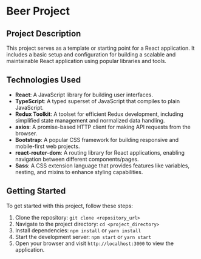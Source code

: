 # Beer Project

## Project Description

This project serves as a template or starting point for a React application. It includes a basic setup and configuration for building a scalable and maintainable React application using popular libraries and tools.

## Technologies Used

- **React**: A JavaScript library for building user interfaces.
- **TypeScript**: A typed superset of JavaScript that compiles to plain JavaScript.
- **Redux Toolkit**: A toolset for efficient Redux development, including simplified state management and normalized data handling.
- **axios**: A promise-based HTTP client for making API requests from the browser.
- **Bootstrap**: A popular CSS framework for building responsive and mobile-first web projects.
- **react-router-dom**: A routing library for React applications, enabling navigation between different components/pages.
- **Sass**: A CSS extension language that provides features like variables, nesting, and mixins to enhance styling capabilities.

## Getting Started

To get started with this project, follow these steps:

1. Clone the repository: `git clone <repository_url>`
2. Navigate to the project directory: `cd <project_directory>`
3. Install dependencies: `npm install` or `yarn install`
4. Start the development server: `npm start` or `yarn start`
5. Open your browser and visit `http://localhost:3000` to view the application.
